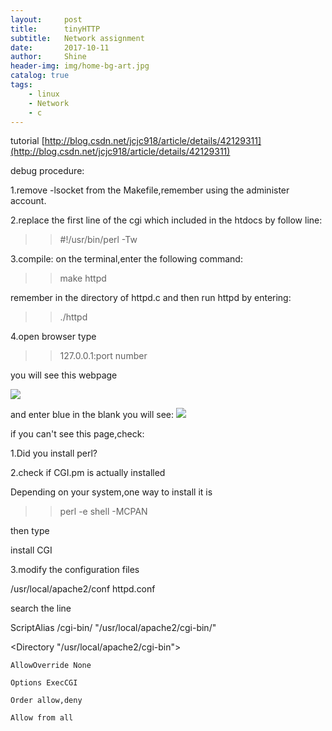 ```yaml
---
layout:     post
title:      tinyHTTP
subtitle:   Network assignment
date:       2017-10-11
author:     Shine
header-img: img/home-bg-art.jpg
catalog: true
tags:
    - linux
    - Network
    - c
---
```

tutorial
[http://blog.csdn.net/jcjc918/article/details/42129311](http://blog.csdn.net/jcjc918/article/details/42129311)

debug procedure:

1.remove -lsocket from the Makefile,remember using the administer account.

2.replace the first line of the cgi which included in the htdocs by follow line:

>>   #!/usr/bin/perl -Tw

3.compile:
on the terminal,enter the following command:
>>make httpd

remember in the directory of httpd.c and then run httpd by entering:

>>./httpd

4.open browser type
>> 127.0.0.1:port number

you will see this webpage

![](https://github.com/ShineMelody/shineMelody.github.io/blob/master/img/tinyhttp.png?raw=true)

and enter blue in the blank you will see:
![](https://github.com/ShineMelody/shineMelody.github.io/blob/master/img/tinyhtttp2.png?raw=true)

if you can't see this page,check:

1.Did you install perl?

2.check if CGI.pm is actually installed

Depending on your system,one way to install it is

>> perl -e shell -MCPAN

then type 

install CGI

3.modify the configuration files

/usr/local/apache2/conf httpd.conf

search the line 

ScriptAlias /cgi-bin/ "/usr/local/apache2/cgi-bin/"

<Directory "/usr/local/apache2/cgi-bin">

    AllowOverride None

    Options ExecCGI

    Order allow,deny

    Allow from all

</Directory>